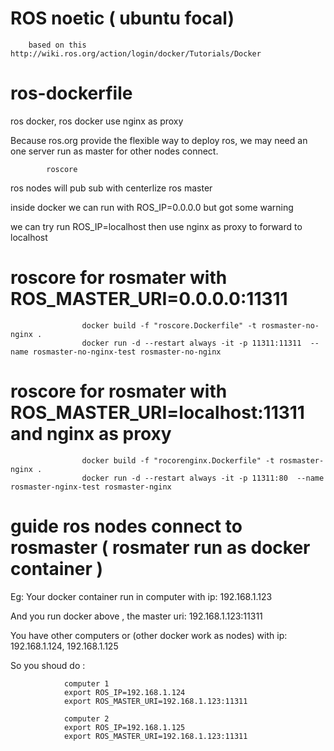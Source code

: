 # ROS noetic ( ubuntu focal)

        based on this http://wiki.ros.org/action/login/docker/Tutorials/Docker
# ros-dockerfile
ros docker, ros docker use nginx as proxy

Because ros.org provide the flexible way to deploy ros, we may need an one server run as master for other nodes connect.

            roscore

ros nodes will pub sub with centerlize ros master

inside docker we can run with ROS_IP=0.0.0.0 but got some warning 

we can try run ROS_IP=localhost then use nginx as proxy to forward to localhost

# roscore for rosmater with ROS_MASTER_URI=0.0.0.0:11311

                    docker build -f "roscore.Dockerfile" -t rosmaster-no-nginx .
                    docker run -d --restart always -it -p 11311:11311  --name rosmaster-no-nginx-test rosmaster-no-nginx

# roscore for rosmater with ROS_MASTER_URI=localhost:11311 and nginx as proxy

                    docker build -f "rocorenginx.Dockerfile" -t rosmaster-nginx .
                    docker run -d --restart always -it -p 11311:80  --name rosmaster-nginx-test rosmaster-nginx

# guide ros nodes connect to rosmaster ( rosmater run as docker container )

Eg: Your docker container run in computer with ip: 192.168.1.123

And you run docker above , the master uri: 192.168.1.123:11311

You have other computers or (other docker work as nodes) with ip: 192.168.1.124, 192.168.1.125

So you shoud do : 

                computer 1
                export ROS_IP=192.168.1.124
                export ROS_MASTER_URI=192.168.1.123:11311

                computer 2
                export ROS_IP=192.168.1.125
                export ROS_MASTER_URI=192.168.1.123:11311
